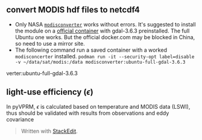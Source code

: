 ## convert MODIS hdf files to netcdf4
- Only NASA [`modisconverter`](https://github.com/nasa/modisconverter/tree/main) works without errors.  It's suggested to install the module on a [official container](https://hub.docker.com/r/osgeo/gdal/tags) with gdal-3.6.3 preinstalled. The full Ubuntu one works. But the official docker.com may be blocked in China, so need to use a mirror site.
- The following command run a saved container with a worked `modisconcerter` installed.
`podman run -it --security-opt label=disable -v ~/data/sat/modis:/data modisconverter:ubuntu-full-gdal-3.6.3`

verter:ubuntu-full-gdal-3.6.3



## light-use efficiency ($\epsilon$)
In pyVPRM, $\epsilon$ is calculated based on temperature and MODIS data (LSWI), thus should be validated with results from observations and eddy covariance 
> Written with [StackEdit](https://stackedit.io/).
<!--stackedit_data:
eyJoaXN0b3J5IjpbMTA5MjI4Mzk0OCwtMTA2NzIxNjQ2OV19
-->